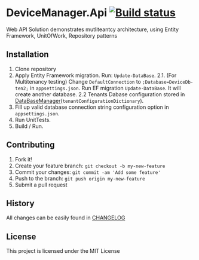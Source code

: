 # DeviceManager.Api [![Build status](https://ci.appveyor.com/api/projects/status/x1whwie6v68l8200?svg=true)](https://ci.appveyor.com/project/Boriszn/devicemanager-api)

Web API Solution demonstrates mutliteantcy architecture, using Entity Framework, UnitOfWork, Repository patterns

## Installation

1. Clone repository
2. Apply Entity Framework migration. Run: `Update-DataBase`.
    2.1. (For Multitenancy testing) Change `DefaultConnection` to `;Database=DeviceDb-ten2;` in `appsettings.json`. Run EF migration `Update-DataBase`. It will create another database.
    2.2  Tenants Dabase configuration stored in [DataBaseManager](src\DeviceManager.Api\Data\Management\DataBaseManager.cs)(`tenantConfigurationDictionary`).
3. Fill up valid database connection string configuration option in `appsettings.json`.
4. Run UnitTests.
5. Build / Run.

## Contributing

1. Fork it!
2. Create your feature branch: `git checkout -b my-new-feature`
3. Commit your changes: `git commit -am 'Add some feature'`
4. Push to the branch: `git push origin my-new-feature`
5. Submit a pull request

## History

All changes can be easily found in [CHANGELOG](CHANGELOG.md)

## License

This project is licensed under the MIT License
